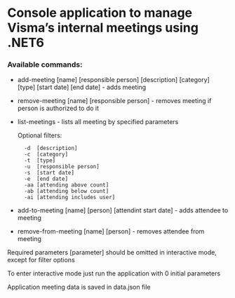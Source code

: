 # Console application to manage Visma’s internal meetings using .NET6

### Available commands:

- add-meeting [name] [responsible person] [description] [category] [type] [start date] [end date]  -  adds meeting
    
- remove-meeting [name] [responsible person]  -  removes meeting if person is authorized to do it

- list-meetings  -  lists all meeting by specified parameters
    
  Optional filters:
  
        -d  [description] 
        -c  [category] 
        -t  [type] 
        -u  [responsible person] 
        -s  [start date] 
        -e  [end date] 
        -aa [attending above count] 
        -ab [attending below count] 
        -ai [attending includes user]
    
- add-to-meeting [name] [person] [attendint start date]  -  adds attendee to meeting
    
- remove-from-meeting [name] [person]  -  removes attendee from meeting
        
Required parameters [parameter] should be omitted in interactive mode, except for filter options

To enter interactive mode just run the application with 0 initial parameters

Application meeting data is saved in data.json file
